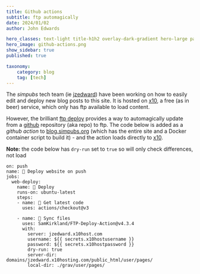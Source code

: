 ```yaml
---
title: Github actions
subtitle: ftp automagically
date: 2024/01/02
author: John Edwards

hero_classes: text-light title-h1h2 overlay-dark-gradient hero-large parallax
hero_image: github-actions.png
show_sidebar: true
published: true 

taxonomy:
    category: blog
    tag: [tech]
---
```

The *simpubs* tech team (ie [jzedward]) have been working on how to easily edit and deploy new blog posts to this site. It is hosted on [x10], a free (as in beer) service, which only has ftp available to load content.  

However, the brilliant [ftp deploy] provides a way to automagically update from a [github] repository (aka repo) to ftp. The code below is added as a *github action* to [blog.simpubs.org] (which has the entire site and a Docker container script to build it) - and the action loads directly to [x10].

**Note:** the code below has `dry-run` set to `true` so will only check differences, not load
```
on: push
name: 🚀 Deploy website on push
jobs:
  web-deploy:
    name: 🎉 Deploy
    runs-on: ubuntu-latest
    steps:
    - name: 🚚 Get latest code
      uses: actions/checkout@v3
    
    - name: 📂 Sync files
      uses: SamKirkland/FTP-Deploy-Action@v4.3.4
      with:
        server: jzedward.x10host.com
        username: ${{ secrets.x10hostusername }}
        password: ${{ secrets.x10hostpassword }}
        dry-run: true
        server-dir: domains/jzedward.x10hosting.com/public_html/user/pages/
        local-dir: ./grav/user/pages/
```


[blog.simpubs.org]: https://github.com/jzedwards/blog.simpubs.org
[ftp deploy]: https://github.com/SamKirkland/ftp-deploy
[x10]: https://www.x10hosting.com
[jzedward]: https://jzedwards.github.io
[github]: https://github.com/jzedwards